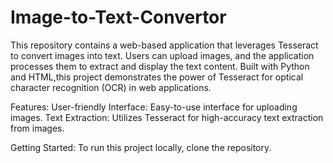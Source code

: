 # Image-to-Text-Convertor
This repository contains a web-based application that leverages Tesseract to convert images into text. Users can upload images, and the application processes them to extract and display the text content. Built with Python and HTML,this project demonstrates the power of Tesseract for optical character recognition (OCR) in web applications.

Features:
User-friendly Interface: Easy-to-use interface for uploading images.
Text Extraction: Utilizes Tesseract for high-accuracy text extraction from images.

Getting Started:
To run this project locally, clone the repository.
